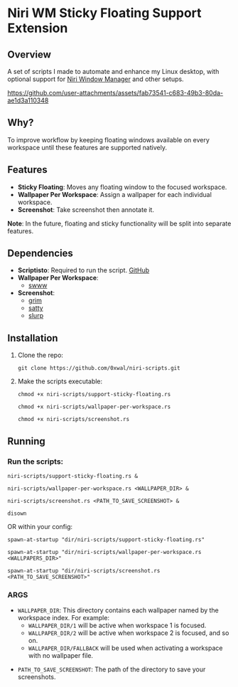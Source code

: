 # Niri WM Sticky Floating Support Extension

## Overview

A set of scripts I made to automate and enhance my Linux desktop, with optional support for [Niri Window Manager](https://github.com/YaLTeR/niri) and other setups.

https://github.com/user-attachments/assets/fab73541-c683-49b3-80da-ae1d3a110348

## Why?

To improve workflow by keeping floating windows available on every workspace until these features are supported natively.

## Features

* **Sticky Floating**: Moves any floating window to the focused workspace.
* **Wallpaper Per Workspace**: Assign a wallpaper for each individual workspace.
* **Screenshot**: Take screenshot then annotate it.

**Note**: In the future, floating and sticky functionality will be split into separate features.

## Dependencies

* **Scriptisto**: Required to run the script. [GitHub](https://github.com/igor-petruk/scriptisto)
* **Wallpaper Per Workspace**:
    - [swww](https://github.com/LGFae/swww)
* **Screenshot**:
    - [grim](https://github.com/GrimAnticheat/Grim)
    - [satty](https://github.com/gabm/Satty)
    - [slurp](https://github.com/emersion/slurp)


## Installation

1. Clone the repo:

   `git clone https://github.com/0xwal/niri-scripts.git`

2. Make the scripts executable:

   `chmod +x niri-scripts/support-sticky-floating.rs`

   `chmod +x niri-scripts/wallpaper-per-workspace.rs`

   `chmod +x niri-scripts/screenshot.rs`

## Running

### Run the scripts:

`niri-scripts/support-sticky-floating.rs &`

`niri-scripts/wallpaper-per-workspace.rs <WALLPAPER_DIR> &`

`niri-scripts/screenshot.rs <PATH_TO_SAVE_SCREENSHOT> &`

`disown`

OR within your config:

`spawn-at-startup "dir/niri-scripts/support-sticky-floating.rs"`

`spawn-at-startup "dir/niri-scripts/wallpaper-per-workspace.rs <WALLPAPERS_DIR>"`

`spawn-at-startup "dir/niri-scripts/screenshot.rs <PATH_TO_SAVE_SCREENSHOT>"`

### ARGS

* `WALLPAPER_DIR`: This directory contains each wallpaper named by the workspace index. For example:
  * `WALLPAPER_DIR/1` will be active when workspace 1 is focused.
  * `WALLPAPER_DIR/2` will be active when workspace 2 is focused, and so on.
  * `WALLPAPER_DIR/FALLBACK` will be used when activating a workspace with no wallpaper file.

- `PATH_TO_SAVE_SCREENSHOT`: The path of the directory to save your screenshots.
